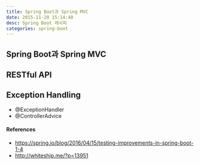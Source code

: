 ```yaml
---
title: Spring Boot과 Spring MVC
date: 2015-11-20 15:14:40
desc: Spring Boot 레시피
categories: spring-boot
---
```


## Spring Boot과 Spring MVC

## RESTful API

## Exception Handling

- @ExceptionHandler
- @ControllerAdvice

#### References

- https://spring.io/blog/2016/04/15/testing-improvements-in-spring-boot-1-4
- http://whiteship.me/?p=13951